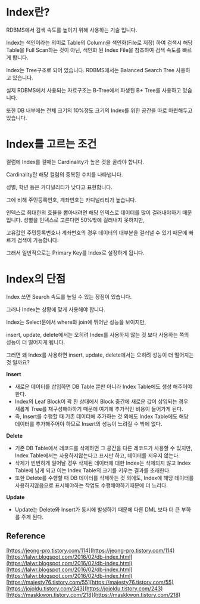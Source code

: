 # Index란?

RDBMS에서 검색 속도를 높이기 위해 사용하는 기술 입니다.

Index는 색인이라는 의미로 Table의 Column을 색인화(File로 저장) 하여 검색시 해당 Table을 Full Scan하는 것이 아닌, 색인화 된 Index File을 참조하여 검색 속도를 빠르게 합니다.

Index는 Tree구조로 되어 있습니다. RDBMS에서는 Balanced Search Tree 사용하고 있습니다.

실제 RDBMS에서 사용되는 자료구조는 B-Tree에서 파생된 B+ Tree를 사용하고 있습니다.

또한 DB 내부에는 전체 크기의 10%정도 크기의 Index를 위한 공간을 따로 마련해두고 있습니다.

# Index를 고르는 조건

컬럼에 Index를 걸때는 Cardinality가 높은 것을 골라야 합니다.

Cardinality란 해당 컬럼의 중복된 수치를 나타냅니다.

성별, 학년 등은 카디널리티가 낮다고 표현합니다.

그에 비해 주민등록번호, 계좌번호는 카디널리티가 높습니다.

인덱스로 최대한의 효율을 뽑아내려면 해당 인덱스로 데이터를 많이 걸러내야하기 때문입니다. 성별을 인덱스로 고른다면 50%밖에 걸러내지 못하지만,

고유값인 주민등록번호나 계좌번호의 경우 데이터의 대부분을 걸러낼 수 있기 때문에 빠르게 검색이 가능합니다.

그래서 일반적으로는 Primary Key를 Index로 설정하게 됩니다.


# Index의 단점

Index 쓰면 Search 속도를 높일 수 있는 장점이 있습니다.

그러나 Index는 상황에 맞게 사용해야 합니다.

Index는 Select문에서 where와 join에 뛰어난 성능을 보이지만,

insert, update, delete에서는 오히려 Index를 사용하지 않는 것 보다 사용하는 쪽의 성능이 더 떨어지게 됩니다.

그러면 왜 Index를 사용하면 insert, update, delete에서는 오히려 성능이 더 떨어지는 것 일까요?

**Insert**

- 새로운 데이터를 삽입하면 DB Table 뿐만 아니라 Index Table에도 생성 해주어야 한다.
- Index의 Leaf Block이 꽉 찬 상태에서 Block 중간에 새로운 값이 삽입되는 경우 새롭게 Tree를 재구성해야하기 때문에 여기에 추가적인 비용이 들어가게 된다.
- 즉, Insert를 수행할 때 기존 데이터에 추가하는 것 외에도 Index Table에도 해당 데이터를 추가해주어야 하므로 Insert의 성능이 느려질 수 밖에 없다.
 
**Delete**

- 기존 DB Table에서 레코드를 삭제하면 그 공간을 다른 레코드가 사용할 수 있지만, Index Table에서는 사용하지않는다고 표시만 하고, 데이터를 지우지 않는다.
- 삭제가 빈번하게 일어날 경우 삭제된 데이터에 대한 Index는 삭제되지 않고 Index Table에 남게 되고 이는 Index Table의 크기를 키우는 결과를 초래한다.
- 또한 Delete를 수행할 때 DB 데이터를 삭제하는 것 외에도, Index에 해당 데이터를 사용하지않음으로 표시해야하는 작업도 수행해야하기때문에 더 느리다.

**Update**

- Update는 Delete와 Insert가 동시에 발생하기 때문에 다른 DML 보다 더 큰 부하를 주게 된다.



## Reference

[https://jeong-pro.tistory.com/114](https://jeong-pro.tistory.com/114)
[https://lalwr.blogspot.com/2016/02/db-index.html](https://lalwr.blogspot.com/2016/02/db-index.html)
[https://lalwr.blogspot.com/2016/02/db-index.html](https://lalwr.blogspot.com/2016/02/db-index.html)
[https://majesty76.tistory.com/55](https://majesty76.tistory.com/55)
[https://jojoldu.tistory.com/243](https://jojoldu.tistory.com/243)
[https://maskkwon.tistory.com/218](https://maskkwon.tistory.com/218)
